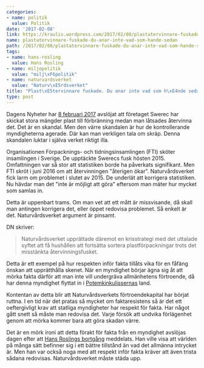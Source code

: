```yaml
---
categories:
- name: politik
  value: Politik
date: '2017-02-08'
link: https://kraulis.wordpress.com/2017/02/08/plastatervinnare-fuskade-du-anar-inte-vad-som-hande-sedan/
name: plastatervinnare-fuskade-du-anar-inte-vad-som-hande-sedan
path: /2017/02/08/plastatervinnare-fuskade-du-anar-inte-vad-som-hande-sedan/
tags:
- name: hans-rosling
  value: Hans Rosling
- name: miljopolitik
  value: "milj\xF6politik"
- name: naturvardsverket
  value: "Naturv\xE5rdsverket"
title: "Plast\xE5tervinnare fuskade. Du anar inte vad som h\xE4nde sedan"
type: post
---
```

Dagens Nyheter har [8 februari 2017](http://www.dn.se/nyheter/sverige/uppblast-statistik-om-atervinning-korrigerades-inte/) avslöjat att företaget Swerec har skickat stora mängder plast till förbränning medan man låtsades återvinna det. Det är en skandal. Men den värre skandalen är hur de kontrollerande myndigheterna agerade. Där kan man verkligen tala om skräp. Denna skandalen luktar i själva verket riktigt illa.



Organisationen Förpacknings- och tidningsinsamlingen (FTI) sköter insamlingen i Sverige. De upptäckte Swerecs fusk hösten 2015. Omfattningen var så stor att statistiken borde ha påverkats signifikant. Men FTI skröt i juni 2016 om att återvinningen "återigen ökar". Naturvårdsverket fick larm om problemet i slutet av 2015. De underlät att korrigera statistiken. Nu hävdar man det "inte är möjligt att göra" eftersom man mäter hur mycket som samlas in.

Detta är uppenbart trams. Om man vet att ett mått är missvisande, då skall man antingen korrigera det, eller öppet redovisa problemet. Så enkelt är det. Naturvårdsverket argument är pinsamt.

DN skriver:

> Naturvårdsverket upprättade däremot en krisstrategi med det uttalade syftet att få hushållen att fortsätta sortera plastförpackningar trots det misstänkta återvinningsfusket.

Detta är ett exempel på hur respekten inför fakta tillåts vika för en fåfäng önskan att upprätthålla skenet. När en myndighet börjar ägna sig åt att mörka fakta därför att man inte vill undergräva allmänhetens förtroende, då har denna myndighet flyttat in i [Potemkinkulissernas](https://sv.wikipedia.org/wiki/Potemkinkuliss) land.

Kontentan av detta blir att Naturvårdsverkets förtroendekapital har börjat ruttna. I en tid när det pratas så mycket om faktaresistens så är det ett oeftergivligt krav att statliga myndigheter har respekt för fakta. Har något gått snett så måste man redovisa det. Varje försök att undvika förlägenhet genom att mörka kommer bara att göra skadan värre.

Det är en mörk ironi att detta förakt för fakta från en myndighet avslöjas dagen efter att [Hans Roslings bortgång](http://mobil.dn.se/webb-tv/klipp/nyheter/hans-rosling-har-avlidit/) meddelats. Han ville visa att världen på många sätt befinner sig i ett bättre tillstånd än vad det allmänna intrycket är. Men han var också noga med att respekt inför fakta kräver att även trista sådana redovisas. Naturvårdsverket måste städa upp.

